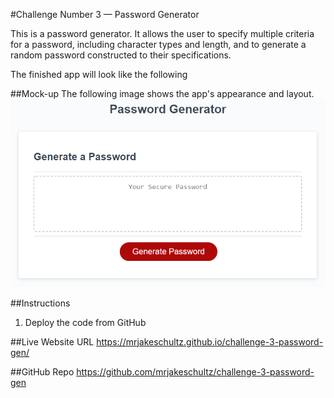 #Challenge Number 3 — Password Generator

This is a password generator. It allows the user to specify multiple criteria for a password, including character types and length, and to generate a random password constructed to their specifications.

The finished app will look like the following

##Mock-up
The following image shows the app's appearance and layout.
![The Password Generator application displays a red button to "Generate Password".](assets\images\03-javascript-homework-demo.png)

##Instructions

1. Deploy the code from GitHub

##Live Website URL
https://mrjakeschultz.github.io/challenge-3-password-gen/

##GitHub Repo
https://github.com/mrjakeschultz/challenge-3-password-gen
